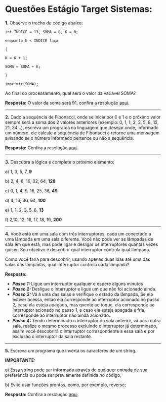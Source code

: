# Questões Estágio Target Sistemas:
**1.**  Observe o trecho de código abaixo:
```
int INDICE = 13, SOMA = 0, K = 0;

enquanto K < INDICE faça

{

K = K + 1;

SOMA = SOMA + K;

}

imprimir(SOMA);

```
Ao final do processamento, qual será o valor da variável SOMA?

**Resposta:**
O valor da soma será 91, confira a resolução [aqui](ex1.py).

---

**2.**  Dado a sequência de Fibonacci, onde se inicia por 0 e 1 e o próximo valor sempre será a soma dos 2 valores anteriores (exemplo: 0, 1, 1, 2, 3, 5, 8, 13, 21, 34...), escreva um programa na linguagem que desejar onde, informado um número, ele calcule a sequência de Fibonacci e retorne uma mensagem avisando se o número informado pertence ou não a sequência. 

**Resposta:**
Confira a resolução [aqui](ex2.py).

---

**3.**  Descubra a lógica e complete o próximo elemento:

a) 1, 3, 5, 7, **9**

b) 2, 4, 8, 16, 32, 64, **128**

c) 0, 1, 4, 9, 16, 25, 36, **49**

d) 4, 16, 36, 64, **100**

e) 1, 1, 2, 3, 5, 8, **13**

f) 2,10, 12, 16, 17, 18, 19, **200**

---

**4.**  Você está em uma sala com três interruptores, cada um conectado a uma lâmpada em uma sala diferente. Você não pode ver as lâmpadas da sala em que está, mas pode ligar e desligar os interruptores quantas vezes quiser. Seu objetivo é descobrir qual interruptor controla qual lâmpada.

Como você faria para descobrir, usando apenas duas idas até uma das salas das lâmpadas, qual interruptor controla cada lâmpada?

**Resposta:**

  - **_Passo 1:_** Ligue um  interruptor qualquer e espere alguns minutos
  - **_Passo 2:_** Desligue o interruptor e ligue um que não foi acionado ainda.
  - **_Passo 3:_** Vá à uma das salas e verifique o estado da lâmpada, Se ela estiver acessa, então ela corresponde ao interruptor acionado no passo 2, caso ela esteja apagada, mas quente ao toque, ela corresponde ao interruptor acionado no passo 1, e caso ela esteja apagada e fria, corresponde ao interruptor não ainda acionado.
  - **_Passo 4:_** Tendo determinado o interruptor da sala anterior, vá para outra sala, realize o mesmo processo excluindo o interruptor já determinado, assim você descobrirá o interruptor correspondente a essa sala e por exclusão o interruptor da sala restante.

---

**5.** Escreva um programa que inverta os caracteres de um string.

**IMPORTANTE:**

a) Essa string pode ser informada através de qualquer entrada de sua preferência ou pode ser previamente definida no código;

b) Evite usar funções prontas, como, por exemplo, reverse;

**Resposta:**
Confira a resolução [aqui](ex3.py).
